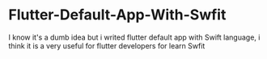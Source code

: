 # Flutter-Default-App-With-Swfit
 I know it's a dumb idea but i writed flutter default app with Swift language, i think it is a very useful for flutter developers for learn Swfit
 

